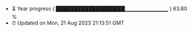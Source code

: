 - ⏳ Year progress { ███████████████████▁▁▁▁▁▁▁▁▁▁▁ } 63.80 %
- ⏰ Updated on Mon, 21 Aug 2023 21:13:51 GMT

